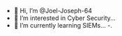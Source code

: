- 👋 Hi, I’m @Joel-Joseph-64
- 👀 I’m interested in Cyber Security...
- 🌱 I’m currently learning SIEMs...
-.

<!---
Joel-Joseph-64/Joel-Joseph-64 is a ✨ special ✨ repository because its `README.md` (this file) appears on your GitHub profile.
You can click the Preview link to take a look at your changes.
--->
